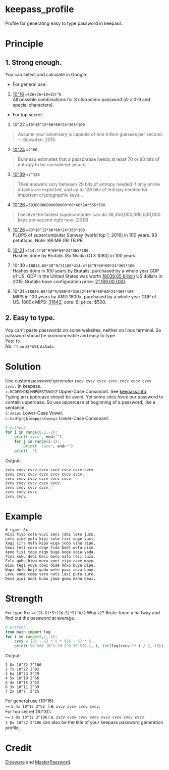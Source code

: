# keepass_profile
Profile for generating easy to type password in keepass.
# Principle
## 1. Strong enough.
You can select and calculate in Google.

- For general use:  
1. [10^16](https://math.stackexchange.com/questions/739874/how-many-possible-combinations-in-8-character-password) `=(26+26+10+33)^8`  
All possible combinations for 8 characters password (A-z 0-9 and special characters).

- For top secret:  
1. 10^22 `=10*10^12*60*60*24*365*100`
> Assume your adversary is capable of one trillion guesses per second. -- Snowden, 2015.

2. [10^24](https://www.wired.com/2015/04/snowden-sexy-margaret-thatcher-password-isnt-so-sexy/) `=2^80`
> Bonneau estimates that a passphrase needs at least 70 or 80 bits of entropy to be considered secure.

3. [10^39](https://en.wikipedia.org/wiki/Password_strength) `=2^128`
> Their answers vary between 29 bits of entropy needed if only online attacks are expected, and up to 128 bits of entropy needed for important cryptographic keys...

4. [10^26](https://www.quora.com/How-fast-could-the-worlds-fastest-supercomputer-brute-force-crack-a-password) `=38360000000000000*60*60*24*365*100`
> I believe the fastest supercomputer can do 38,360,000,000,000,000 keys per second right now. (2013)

5. [10^26](https://en.wikipedia.org/wiki/TOP500) `=93*10^15*60*60*24*365*100`  
FLOPS of supercomputer Sunway (world top 1, 2016) in 100 years. 93 petaflops. Note: KB MB GB TB PB  

6. [10^21](https://gist.github.com/epixoip/a83d38f412b4737e99bbef804a270c40) `=414.4*10^9*60*60*24*365*100`  
Hashes done by Brutalis (8x Nvidia GTX 1080) in 100 years.

7. 10^30 `=18036.65*10^9/21169*414.4*10^9*60*60*24*365*100`  
Hashes done in 100 years by Brutalis, purchased by a whole year GDP of US. GDP in the United States was worth [18036.65 billion](http://www.tradingeconomics.com/united-states/gdp) US dollars in 2015. Brutalis base configuration price: [21,169.00 USD](https://sagitta.pw/hardware/gpu-compute-nodes/brutalis/).

8. 10^31 `=18036.65*10^9/500*8*31642*10^6*60*60*24*365*100`  
MIPS in 100 years by AMD 1800x, purchased by a whole year GDP of US. 1800x MIPS: [31642](https://arstechnica.com/gadgets/2017/03/amd-ryzen-review/3/); core: 8; price: $500.

## 2. Easy to type.  
You can't paste passwords on some websites, neither on linux terminal. So password shoud be pronounceable and easy to type.  
Yes: `fo`  
No: `ff` `oo` `&(*&%$` `AaAaAa`  


# Solution
Use custom password generator `zvcv cvcv cvcv cvcv cvcv cvcv cvcv cvcv.` in keepass.  
`z`: `BCDFGHJKLMNPQRSTVWXYZ` Upper-Case Consonant. See [keepass.info](http://keepass.info/help/base/pwgenerator.html#charset).  
Typing an uppercase should be avoid. Yet some sites force our password to contain uppercase. So use uppercase at beginning of a password, like a sentance.  
`v`: `aeiou` Lower-Case Vowel.  
`c`: `bcdfghjklmnpqrstvwxyz` Lower-Case Consonant.  
```python
# python3
for i in range(8,1,-1):
    print('zvcv', end="")
    for j in range(i-1):
        print(' cvcv', end="")
    print('.')
```
Output:
```
zvcv cvcv cvcv cvcv cvcv cvcv cvcv cvcv.
zvcv cvcv cvcv cvcv cvcv cvcv cvcv.
zvcv cvcv cvcv cvcv cvcv cvcv.
zvcv cvcv cvcv cvcv cvcv.
zvcv cvcv cvcv cvcv.
zvcv cvcv cvcv.
zvcv cvcv.
```
# Example
```
# type: 8x
Nixi tiyo cote vuvi sani jabi leto juzu.
Letu yine yufu kiyi sula rixi xuge vuxi.
Xagi cira mefa kipu wiqa jodo vihu zipu.
Gewi feti coxo ceqe tida bedi wofa pixe.
Xeno lisi topo niqo buge koge xoja yada.
Yimi xoku debi besi beco nato reci suza.
Felu qabu biwa muru voni zijo cave mozu.
Bisu tegi yuye cowi dide hoxo buya pipe.
Wapi dofo boje qadu wele puvi zuza bune.
Levu voma coma varo nuti laxi putu zure.
Dova piwi nodi bubu jawa gumu mahu dewi.
```

# Strength
For type 8x: `=((26-5)*5*(26-5)*5)^8/2` Why `/2`? Brute-force a halfway and find out the password at average.
```python
# python3
from math import log
for i in range(8,1,-1):
    cvcv = (26 - 5) * 5 * (26 - 5) * 5
    print('%d %dx 10^%-2d 2^%-3d'%(9-i, i, int(log(cvcv ** i / 2, 10)), int(log(cvcv ** i / 2, 2))))
```
Output:
```
1 8x 10^32 2^106
2 7x 10^27 2^92 
3 6x 10^23 2^79 
4 5x 10^19 2^66 
5 4x 10^15 2^52 
6 3x 10^11 2^39 
7 2x 10^7  2^25 
```
For general use (10^16):  
`>=` `5 4x 10^15 2^52 ` i.e. `zvcv cvcv cvcv cvcv.`  
For top secret (10^31):  
`>=` `1 8x 10^32 2^106` i.e. `zvcv cvcv cvcv cvcv cvcv cvcv cvcv cvcv.`  
`1 8x 10^32 2^106` can also be the title of your keepass password generation profile.  

# Credit
[Diceware](https://en.wikipedia.org/wiki/Diceware) and [MasterPassword](https://github.com/Lyndir/MasterPassword/).

